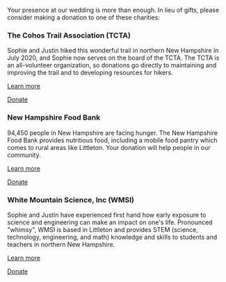 Your presence at our wedding is more than enough.  In lieu of gifts,
please consider making a donation to one of these charities:

### The Cohos Trail Association (TCTA)

Sophie and Justin hiked this wonderful trail in northern New Hampshire
in July 2020, and Sophie now serves on the board of the TCTA. The TCTA
is an all-volunteer organization, so donations go directly to
maintaining and improving the trail and to developing resources for
hikers.

[Learn more](https://www.cohostrail.org/)

[Donate](https://www.cohostrail.org/donate/)

### New Hampshire Food Bank

94,450 people in New Hampshire are facing hunger. The New Hampshire
Food Bank provides nutritious food, including a mobile food pantry
which comes to rural areas like Littleton. Your donation will help
people in our community.

[Learn more](https://nhfoodbank.org/)

[Donate](https://nhfoodbank.org/get-involved/donate/)

###  White Mountain Science, Inc (WMSI)

Sophie and Justin have experienced first hand how early exposure to
science and engineering can make an impact on one's life. Pronounced
"whimsy", WMSI is based in Littleton and provides STEM (science,
technology, engineering, and math) knowledge and skills to students
and teachers in northern New Hampshire.

[Learn more](https://www.whitemountainscience.org/)

[Donate](https://secure.squarespace.com/checkout/donate?donatePageId=6332fe630303d77317f94f1c&websiteId=531a9033e4b0c39be0c8e235&mc_cid=bfcbb461b5&mc_eid=5c1289b71c)
